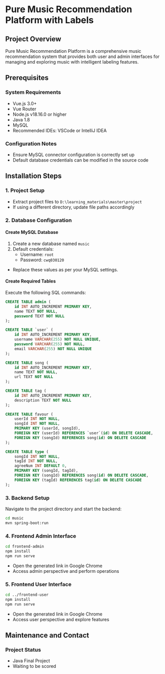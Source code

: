# Pure Music Recommendation Platform with Labels

## Project Overview
Pure Music Recommendation Platform is a comprehensive music recommendation system that provides both user and admin interfaces for managing and exploring music with intelligent labeling features.

## Prerequisites

### System Requirements
- Vue.js 3.0+
- Vue Router
- Node.js v18.16.0 or higher
- Java 1.8
- MySQL
- Recommended IDEs: VSCode or IntelliJ IDEA

### Configuration Notes
- Ensure MySQL connector configuration is correctly set up
- Default database credentials can be modified in the source code

## Installation Steps

### 1. Project Setup
- Extract project files to `D:\learning_materials\master\project`
- If using a different directory, update file paths accordingly

### 2. Database Configuration
#### Create MySQL Database
1. Create a new database named `music`
2. Default credentials:
   - Username: `root`
   - Password: `cwq030120`
- Replace these values as per your MySQL settings.
   
#### Create Required Tables
Execute the following SQL commands:

```sql
CREATE TABLE admin (
    id INT AUTO_INCREMENT PRIMARY KEY,
    name TEXT NOT NULL,
    password TEXT NOT NULL
);

CREATE TABLE `user` (
    id INT AUTO_INCREMENT PRIMARY KEY,
    username VARCHAR(255) NOT NULL UNIQUE,
    password VARCHAR(255) NOT NULL,
    email VARCHAR(255) NOT NULL UNIQUE
);

CREATE TABLE song (
    id INT AUTO_INCREMENT PRIMARY KEY,
    name TEXT NOT NULL,
    url TEXT NOT NULL
);

CREATE TABLE tag (
    id INT AUTO_INCREMENT PRIMARY KEY,
    description TEXT NOT NULL
);

CREATE TABLE favour (
    userId INT NOT NULL,
    songId INT NOT NULL,
    PRIMARY KEY (userId, songId),
    FOREIGN KEY (userId) REFERENCES `user`(id) ON DELETE CASCADE,
    FOREIGN KEY (songId) REFERENCES song(id) ON DELETE CASCADE
);

CREATE TABLE type (
    songId INT NOT NULL,
    tagId INT NOT NULL,
    agreeNum INT DEFAULT 0,
    PRIMARY KEY (songId, tagId),
    FOREIGN KEY (songId) REFERENCES song(id) ON DELETE CASCADE,
    FOREIGN KEY (tagId) REFERENCES tag(id) ON DELETE CASCADE
);
```

### 3. Backend Setup
Navigate to the project directory and start the backend:
```bash
cd music
mvn spring-boot:run
```

### 4. Frontend Admin Interface
```bash
cd frontend-admin
npm install
npm run serve
```
- Open the generated link in Google Chrome
- Access admin perspective and perform operations

### 5. Frontend User Interface
```bash
cd ../frontend-user
npm install
npm run serve
```
- Open the generated link in Google Chrome
- Access user perspective and explore features

## Maintenance and Contact

### Project Status
- Java Final Project
- Waiting to be scored
